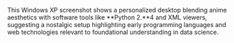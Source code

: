 This Windows XP screenshot shows a personalized desktop blending anime aesthetics with software tools like **Python 2.**4 and XML viewers, suggesting a nostalgic setup highlighting early programming languages and web technologies relevant to foundational understanding in data science.